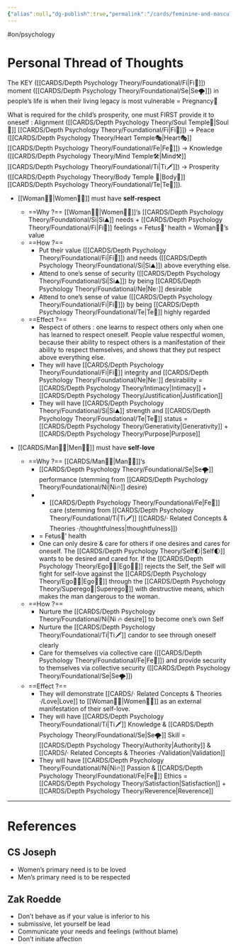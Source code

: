 ```yaml
---
{"alias":null,"dg-publish":true,"permalink":"/cards/feminine-and-masculine/","dgPassFrontmatter":true,"noteIcon":"1","created":"2023-05-14T09:27:43.870+02:00","updated":"2023-05-27T15:36:12.087+02:00"}
---
```


#on/psychology 

# Personal Thread of Thoughts 

The KEY ([[CARDS/Depth Psychology Theory/Foundational/Fi\|Fi🧭]]) moment ([[CARDS/Depth Psychology Theory/Foundational/Se\|Se🌪️]]) in people’s life is when their living legacy is most vulnerable = Pregnancy🤰 

What is required for the child’s prosperity, one must FIRST provide it to oneself : 
Alignment ([[CARDS/Depth Psychology Theory/Soul Temple👤\|Soul👥]] [[CARDS/Depth Psychology Theory/Foundational/Fi\|Fi🧭]]) → Peace ([[CARDS/Depth Psychology Theory/Heart Temple🎭\|Heart🎭]][[CARDS/Depth Psychology Theory/Foundational/Fe\|Fe💉]]) → Knowledge ([[CARDS/Depth Psychology Theory/Mind Temple🛠️\|Mind⚒️]] [[CARDS/Depth Psychology Theory/Foundational/Ti\|Ti🗡️]]) → Prosperity ([[CARDS/Depth Psychology Theory/Body Temple 🌳\|Body🌳]] [[CARDS/Depth Psychology Theory/Foundational/Te\|Te🏹]]). 

- [[Woman🙎‍♀️\|Women🙎‍♀️]] must have **self-respect** 
	- ==Why ?== [[Woman🙎‍♀️\|Women🙎‍♀️]]‘s [[CARDS/Depth Psychology Theory/Foundational/Si\|Si⛰️]] needs + [[CARDS/Depth Psychology Theory/Foundational/Fi\|Fi🧭]] feelings = Fetus👶’ health = Woman🙎‍♀️’s value 
	- ==How ?== 
		- Put their value ([[CARDS/Depth Psychology Theory/Foundational/Fi\|Fi🧭]]) and needs ([[CARDS/Depth Psychology Theory/Foundational/Si\|Si⛰️]]) above everything else. 
		- Attend to one’s sense of security ([[CARDS/Depth Psychology Theory/Foundational/Si\|Si⛰️]]) by being [[CARDS/Depth Psychology Theory/Foundational/Ne\|Ne💧]] desirable 
		- Attend to one’s sense of value ([[CARDS/Depth Psychology Theory/Foundational/Fi\|Fi🧭]]) by being [[CARDS/Depth Psychology Theory/Foundational/Te\|Te🏹]] highly regarded 
	- ==Effect ?== 
		- Respect of others : one learns to respect others only when one has learned to respect oneself.  People value respectful women, because their ability to respect others is a manifestation of their ability to respect themselves, and shows that they put respect above everything else. 
		- They will have [[CARDS/Depth Psychology Theory/Foundational/Fi\|Fi🧭]] integrity and [[CARDS/Depth Psychology Theory/Foundational/Ne\|Ne💧]] desirability = [[CARDS/Depth Psychology Theory/Intimacy\|Intimacy]] + [[CARDS/Depth Psychology Theory/Justification\|Justification]] 
		- They will have [[CARDS/Depth Psychology Theory/Foundational/Si\|Si⛰️]] strength and [[CARDS/Depth Psychology Theory/Foundational/Te\|Te🏹]] status = [[CARDS/Depth Psychology Theory/Generativity\|Generativity]] + [[CARDS/Depth Psychology Theory/Purpose\|Purpose]] 

- [[CARDS/Man🙎‍♂️\|Men🙎‍♂️]] must have **self-love** 
	- ==Why ?== [[CARDS/Man🙎‍♂️\|Man🙎‍♂️]]‘s 
		- [[CARDS/Depth Psychology Theory/Foundational/Se\|Se🌪️]] performance (stemming from [[CARDS/Depth Psychology Theory/Foundational/Ni\|Ni🔥]] desire)
		- + [[CARDS/Depth Psychology Theory/Foundational/Fe\|Fe💉]] care (stemming from  [[CARDS/Depth Psychology Theory/Foundational/Ti\|Ti🗡️]] [[CARDS/· Related Concepts & Theories ·/thoughtfulness\|thoughtfulness]])
		- = Fetus👶’ health 
		- One can only desire & care for others if one desires and cares for oneself. The [[CARDS/Depth Psychology Theory/Self🌓\|Self🌓]] wants to be desired and cared for. If the [[CARDS/Depth Psychology Theory/Ego🙋‍♂️\|Ego🙋‍♂️]] rejects the Self, the Self will fight for self-love against the [[CARDS/Depth Psychology Theory/Ego🙋‍♂️\|Ego🙋‍♂️]] through the [[CARDS/Depth Psychology Theory/Superego👹\|Superego👹]] with destructive means, which makes the man dangerous to the woman. 
	- ==How ?== 
		- Nurture the [[CARDS/Depth Psychology Theory/Foundational/Ni\|Ni 🔥 desire]] to become one’s own Self 
		- Nurture the [[CARDS/Depth Psychology Theory/Foundational/Ti\|Ti🗡️]] candor to see through oneself clearly 
		- Care for themselves via collective care ([[CARDS/Depth Psychology Theory/Foundational/Fe\|Fe💉]]) and provide security to themselves via collective security ([[CARDS/Depth Psychology Theory/Foundational/Se\|Se🌪️]])
	- ==Effect ?== 
		- They will demonstrate [[CARDS/· Related Concepts & Theories ·/Love\|Love]] to [[Woman🙎‍♀️\|Women🙎‍♀️]] as an external manifestation of their self-love. 
		- They will have [[CARDS/Depth Psychology Theory/Foundational/Ti\|Ti🗡️]] Knowledge & [[CARDS/Depth Psychology Theory/Foundational/Se\|Se🌪️]] Skill = [[CARDS/Depth Psychology Theory/Authority\|Authority]] & [[CARDS/· Related Concepts & Theories ·/Validation\|Validation]] 
		- They will have [[CARDS/Depth Psychology Theory/Foundational/Ni\|Ni🔥]] Passion & [[CARDS/Depth Psychology Theory/Foundational/Fe\|Fe💉]] Ethics = [[CARDS/Depth Psychology Theory/Satisfaction\|Satisfaction]] +[[CARDS/Depth Psychology Theory/Reverence\|Reverence]]
---
# References 

## CS Joseph 
- Women’s primary need is to be loved 
- Men’s primary need is to be respected 

## Zak Roedde 
- Don’t behave as if your value is inferior to his 
- submissive, let yourself be lead 
- Communicate your needs and feelings (without blame)
- Don’t initiate affection 
